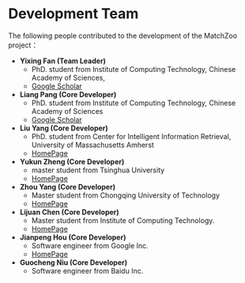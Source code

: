 Development Team
=====
The following people contributed to the development of the MatchZoo project：

- **Yixing Fan (Team Leader)**
    - PhD. student from Institute of Computing Technology, Chinese Academy of Sciences,
    - [Google Scholar](https://scholar.google.com/citations?user=w5kGcUsAAAAJ&hl=en)
- **Liang Pang (Core Developer)** 
    - PhD. student from Institute of Computing Technology, Chinese Academy of Sciences
    - [Google Scholar](https://scholar.google.com/citations?user=1dgQHBkAAAAJ&hl=zh-CN)
- **Liu Yang (Core Developer)** 
    - PhD. student from Center for Intelligent Information Retrieval, University of Massachusetts Amherst
    - [HomePage](https://sites.google.com/site/lyangwww/)
- **Yukun Zheng (Core Developer)** 
    - master student from Tsinghua University
    - [HomePage]()
- **Zhou Yang (Core Developer)** 
    - Master student from Chongqing University of Technology
    - [HomePage]()
- **Lijuan Chen (Core Developer)** 
    - Master student from Institute of Computing Technology. 
    - [HomePage]()
- **Jianpeng Hou (Core Developer)** 
    - Software engineer from Google Inc. 
    - [HomePage](http://houjp.com/)
- **Guocheng Niu (Core Developer)** 
    - Software engineer from Baidu Inc. 
